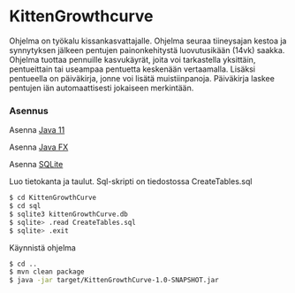 # KittenGrowthcurve

Ohjelma on työkalu kissankasvattajalle. Ohjelma seuraa tiineysajan kestoa ja synnytyksen jälkeen pentujen painonkehitystä luovutusikään (14vk) saakka. Ohjelma tuottaa pennuille kasvukäyrät, joita voi tarkastella yksittäin, pentueittain tai useampaa pentuetta keskenään vertaamalla. Lisäksi pentueella on päiväkirja, jonne voi lisätä muistiinpanoja. Päiväkirja laskee pentujen iän automaattisesti jokaiseen merkintään. 

### Asennus

Asenna [Java 11](https://www.oracle.com/java/technologies/javase-jdk11-downloads.html)

Asenna [Java FX](https://www.oracle.com/java/technologies/install-javafx-sdk.html)

Asenna [SQLite](https://sqlite.org/index.html)

Luo tietokanta ja taulut. Sql-skripti on tiedostossa CreateTables.sql

```sh
$ cd KittenGrowthCurve
$ cd sql
$ sqlite3 kittenGrowthCurve.db
$ sqlite> .read CreateTables.sql
$ sqlite> .exit
```

Käynnistä ohjelma
```sh
$ cd ..
$ mvn clean package
$ java -jar target/KittenGrowthCurve-1.0-SNAPSHOT.jar
```